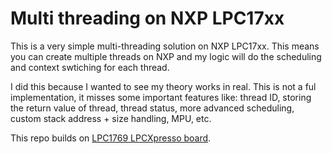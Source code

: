 # Multi threading on NXP LPC17xx

This is a very simple multi-threading solution on NXP LPC17xx. This means you can create multiple threads on NXP and my logic will do the scheduling and context swtiching for each thread.

I did this because I wanted to see my theory works in real. This is not a ful implementation, it misses some important features like: thread ID, storing the return value of thread, thread status, more advanced scheduling, custom stack address + size handling, MPU, etc.

This repo builds on [LPC1769 LPCXpresso board](https://www.embeddedartists.com/products/lpc1769-lpcxpresso/).
